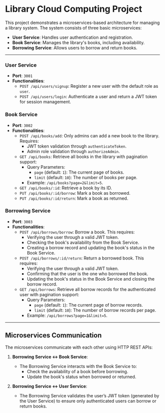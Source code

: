 # Library Cloud Computing Project

This project demonstrates a microservices-based architecture for managing a library system. The system consists of three basic microservices:

- **User Service**: Handles user authentication and registration.
- **Book Service**: Manages the library's books, including availability.
- **Borrowing Service**: Allows users to borrow and return books.

---

### User Service
- **Port**: `3001`
- **Functionalities**:
  - `POST /api/users/signup`: Register a new user with the default role as `user`.
  - `POST /api/users/login`: Authenticate a user and return a JWT token for session management.

### Book Service
- **Port**: `3002`
- **Functionalities**:
  - `POST /api/books/add`: Only admins can add a new book to the library. Requires:
    - JWT token validation through `authenticateToken`.
    - Admin role validation through `authorizeAdmin`.
  - `GET /api/books`: Retrieve all books in the library with pagination support:
    - Query Parameters:
      - `page` (default: `1`): The current page of books.
      - `limit` (default: `10`): The number of books per page.
    - Example: `/api/books?page=2&limit=5`.
  - `GET /api/books/:id`: Retrieve a book by its ID.
  - `PUT /api/books/:id/borrow`: Mark a book as borrowed. 
  - `PUT /api/books/:id/return`: Mark a book as returned. 

### Borrowing Service
- **Port**: `3003`
- **Functionalities**:
  - `POST /api/borrows/borrow`: Borrow a book. This requires:
    - Verifying the user through a valid JWT token.
    - Checking the book's availability from the Book Service.
    - Creating a borrow record and updating the book's status in the Book Service.
  - `POST /api/borrows/:id/return`: Return a borrowed book. This requires:
    - Verifying the user through a valid JWT token.
    - Confirming that the user is the one who borrowed the book.
    - Updating the book's status in the Book Service and closing the borrow record.
  - `GET /api/borrows`: Retrieve all borrow records for the authenticated user with pagination support:
    - Query Parameters:
      - `page` (default: `1`): The current page of borrow records.
      - `limit` (default: `10`): The number of borrow records per page.
    - Example: `/api/borrows?page=1&limit=5`.

---

## Microservices Communication

The microservices communicate with each other using HTTP REST APIs:

1. **Borrowing Service ↔ Book Service**:
   - The Borrowing Service interacts with the Book Service to:
     - Check the availability of a book before borrowing.
     - Update the book's status when borrowed or returned.

2. **Borrowing Service ↔ User Service**:
   - The Borrowing Service validates the user’s JWT token (generated by the User Service) to ensure only authenticated users can borrow or return books.
